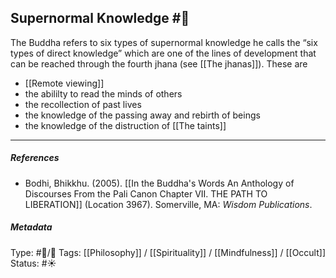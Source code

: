 ## Supernormal Knowledge  #🧠 

The Buddha refers to six types of supernormal knowledge he calls the “six types of direct knowledge” which are one of the lines of development that can be reached through the fourth jhana (see [[The jhanas]]). These are

- [[Remote viewing]]
- the abililty to read the minds of others
- the recollection of past lives 
- the knowledge of the passing away and rebirth of beings
- the knowledge of the distruction of [[The taints]]

___

##### References

- Bodhi, Bhikkhu. (2005). [[In the Buddha's Words An Anthology of Discourses From the Pali Canon Chapter VII. THE PATH TO LIBERATION]] (Location 3967). Somerville, MA: _Wisdom Publications_.

##### Metadata
Type: #🔵/🔵 
Tags: [[Philosophy]] / [[Spirituality]] / [[Mindfulness]] / [[Occult]]
Status: #☀️ 